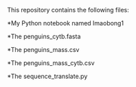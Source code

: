 This repository contains the following files:

*My Python notebook named Imaobong1

*The penguins_cytb.fasta

*The penguins_mass.csv

*The penguins_mass_cytb.csv

*The sequence_translate.py

